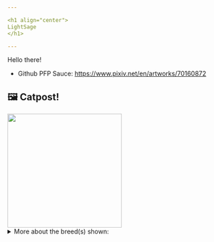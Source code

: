```yaml
---

<h1 align="center">
LightSage
</h1>

---
```


Hello there!


- Github PFP Sauce: https://www.pixiv.net/en/artworks/70160872


## 🖼️ Catpost!

<sub>
    <img src="https://cdn2.thecatapi.com/images/dv2BqDVGr.jpg" height="256">
</sub>


<details>
<summary>More about the breed(s) shown:</summary>

Breed: Siberian

Description: The Siberians dog like temperament and affection makes the ideal lap cat and will live quite happily indoors. Very agile and powerful, the Siberian cat can easily leap and reach high places, including the tops of refrigerators and even doors. 

Links:
<ul>
  <li>CFA http://cfa.org/Breeds/BreedsSthruT/Siberian.aspx</li>
  <li>Wikipedia https://en.wikipedia.org/wiki/Siberian_(cat)</li>
</ul> 

</details>
